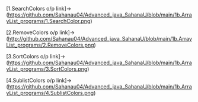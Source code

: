 [1.SearchColors o/p link]->(https://github.com/Sahanau04/Advanced_java_SahanaU/blob/main/1b.ArrayList_programs/1.SearchColor.png)

[2.RemoveColors o/p link]->(http://github.com/Sahanau04/Advanced_java_SahanaU/blob/main/1b.ArrayList_programs/2.RemoveColors.png)

[3.SortColors o/p link]->(https://github.com/Sahanau04/Advanced_java_SahanaU/blob/main/1b.ArrayList_programs/3.SortColors.png)

[4.SublistColors o/p link]->(https://github.com/Sahanau04/Advanced_java_SahanaU/blob/main/1b.ArrayList_programs/4.SublistColors.png)
